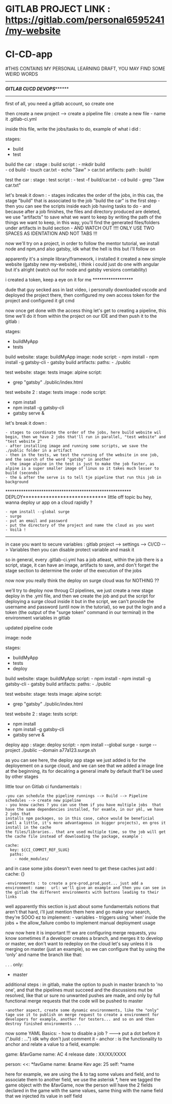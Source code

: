 # GITLAB PROJECT LINK : https://gitlab.com/personal6595241/my-website
# CI-CD-app
#THIS CONTAINS MY PERSONAL LEARNING DRAFT, YOU MAY FIND SOME WEIRD WORDS

***************************************************************
*******************GITLAB CI/CD DEVOPS*************************
***************************************************************


first of all, you need a gitlab account, so create one

then create a new project --> create a pipeline file : create a new file - name it .gitlab-ci.yml

inside this file, write the jobs/tasks to do, example of what i did : 

stages:
  - build
  - test

build the car :
  stage : build
  script :
    - mkdir build  
    - cd build
    - touch car.txt
    - echo "3aw" > car.txt
  artifacts:
    path : build/

test the car :
  stage : test
  script :
    - test -f build/car.txt
    - cd build
    - grep "3aw car.txt"
    
let's break it down :
	- stages indicates the order of the jobs, in this cas, the stage "build" that is associated to the job "build the car" is the first step
	- then you can see the scripts inside each job having tasks to do
	- and because after a job finishes, the files and directory produced are deleted, we use "artifacts" to save what we want to keep by writing the path of the 
	things we want to keep, in this way, you'll find the generated files/folders under artifacts in build section
	- AND WATCH OUT !!!! ONLY USE TWO SPACES AS IDENTATION AND NOT TABS !!!
	
now we'll try on a project, in order to follow the mentor tutorial, we install node and npm,and also gatsby, idk what the hell is this but i'll follow on

apparently it's a simple library/framework, i installed it created a new simple website (gatsby new my-website), i think i could just do one with angular but it's alright (watch out for
node and gatsby versions comtability)

i created a token, keep a eye on it for me ******************

dude that guy secked ass in last video, i personally downloaded vscode and deployed the project there, then configured my own access token for the project and configured it
git cmd

now once get done with the access thing let's get to creating a pipeline, this time we'll do it from within the project on our IDE and then push it to the gitlab : 

stages:
 - buildMyApp
 - tests

build website:
  stage: buildMyApp
  image: node
  script:
    - npm install
    - npm install -g gatsby-cli
    - gatsby build
  artifacts:
   paths:
    - ./public

test website:
  stage: tests
  image: alpine
  script:
   - grep "gatsby" ./public/index.html

test website 2 :
  stage: tests
  image : node
  script:
   - npm install
   - npm install -g gatsby-cli
   - gatsby serve &


let's break it down :

	- stages to coordinate the order of the jobs, here build website wil begin, then we have 2 jobs that'll run in parallel, "test website" and "test website 2"
	- after installing image and running some scripts, we save the ./public folder in a artifact
	- then in the tests, we test the running of the website in one job, and the search of the word "gatsby" in another
	- the image alpine in the test is just to make the job faster, as alpine is a super smaller image of linux so it takes much lesser to build (seconds)
	- the & after the serve is to tell tje pipeline that run this job in background

******************************************************** DEPLOY*****************************
little off topic bu hey, wanna deploy ur app on a cloud rapidly ? 

	- npm install --global surge
	- surge
	- put an email and password
	- put the directory of the project and name the cloud as you want
	- Voilà !
**********************************************************************************************

in case you want to secure variables : gitlab project --> settings --> CI/CD --> Variables then you can disable protect variable and mask it

so in general, every .gitlab-ci.yml has a job atleast, within the job there is a script, stage, it can have an image, artifacts to save, and don't forget the stage section to
determine the order of the execution of the jobs

now now you really think the deploy on surge cloud was for NOTHING ??

we'll try to deploy now throug CI pipelines, we just create a new stage deploy in the .yml file, and then we create the job and put the script for deploying a surge cloud inside it
but in the script, we can't provide the username and password (until now in the tutorial), so we put the login and a token (the output of the "surge token" command in our terminal) in the environment variables in gitlab

updated pipeline code

image: node

stages:
 - buildMyApp
 - tests
 - deploy

build website:
  stage: buildMyApp
  script:
    - npm install
    - npm install -g gatsby-cli
    - gatsby build
  artifacts:
   paths:
    - ./public

test website:
  stage: tests
  image: alpine
  script:
   - grep "gatsby" ./public/index.html

test website 2 :
  stage: tests
  script:
   - npm install
   - npm install -g gatsby-cli
   - gatsby serve &

deploy app :
  stage: deploy
  script:
    - npm install --global surge
    - surge --project ./public --domain a77a123.surge.sh

as you can see here, the deploy app stage we just added is for the deployement on a surge cloud, and we can see that we added a image line at the beginning, its for decalring
a general imafe by default that'll be used by other stages

little tour on Gitlab ci fundamentals :

	-you can schedule the pipeline runnings --> Build --> Pipeline schedules --> create new pipeline
	- you know caches ? you can use them if you have multiple jobs  that have the same dependencies installed, for examle, in our yml, we have 2 jobs that 
	installs npm packages, so in this case, cahce would be beneficial (well a little, it's more advantageous in bigger projects), en gros it install in the cache
	the files/libraries.. that are used multiple time, so the job will get the cache file instead of downloading the package, example :

	cache:
	  key: ${CI_COMMIT_REF_SLUG}
	  paths:
	    - node_modules/

and in case some jobs doesn't even need to get these caches just add :  cache: {}

	-environments : to create a pre-prod,prod,psot... just add a environment: name:  url: we'll give an example and then you can see in the gitlab the different environments with buttons leading to their links

well apparently this section is just about some fundamentals notions that aren't that hard, i'll just mention them here and go make your search, they're SOOO ez 
to implement:
	- variables
	- triggers using 'when' inside the jobs + the allow_failure combo to implement manual deployment usage
	
now now here it is important !!! we are configuring merge requests, you know sometimes if a developer creates a branch, and merges it to develop or master,
we don't want to redeploy on the cloud let's say unless it is merging on master (just an example), so we can configure that by using the 'only' and name the branch
like that:

.
.
.
only:
  - master

additional steps : in gitlab, make the option to push in master branch to 'no one', and that the pipelines must succeed and the discussions mut be resolved, like that
ur sure no unwanted pushes are made, and only by full functional merge requests that the code will be pushed to master

	-another aspect, create some dynamic environnments, like the "only" tage use it to publish on merge request to create a environment for developers for example, another for testers... and so on and then destroy finished environments ...

now some YAML Basics:
	- how to disable a job ? ---> put a dot before it (".build : ...") idk why don't just comment it
	- anchor : is the functionality to anchor and relate a value to a field, example:
	
game: &favGame
  name: AC 4
  release date : XX/XX/XXXX
  
person:
  <<: *favGame
  name: &name Kev
  age: 25
  self: *name
  
here for example, we are using the & to tag some values and field, and to associate them to another field, we use the asterisk *, here we tagged the game object with the &favGame, now the person will have the
2 fields declared in the game with the same values, same thing with the name field that we injected its value in self field
